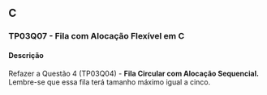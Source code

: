 ## C
### TP03Q07 - Fila com Alocação Flexível em C
#### Descrição

Refazer a Questão 4 (TP03Q04) - **Fila Circular com Alocação Sequencial.** Lembre-se que essa fila terá tamanho máximo igual a cinco.
